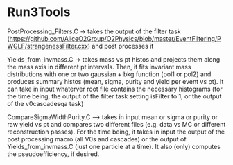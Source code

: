 # Run3Tools

PostProcessing_Filters.C -> takes the output of the filter task (https://github.com/AliceO2Group/O2Physics/blob/master/EventFiltering/PWGLF/strangenessFilter.cxx) and post processes it 

Yields_from_invmass.C -> takes mass vs pt histos and projects them along the mass axis in different pt intervals. Then, it fits invariant mass distributions with one or two gaussian + bkg function (pol1 or pol2) and produces summary histos (mean, sigma, purity and yield per event vs pt). It can take in input whaterver root file contains the necessary histograms (for the time being, the output of the filter task setting isFilter to 1, or the output of the v0cascadesqa task)

CompareSigmaWidthPurity.C --> takes in input mean or sigma or purity or raw yield vs pt and compares two different files (e.g. data vs MC or different reconstruction passes). For the time being, it takes in input the output of the post processing macro (all V0s and cascades) or the output of Yields_from_invmass.C (just one particle at a time). It also (only) computes the pseudoefficiency, if desired.
